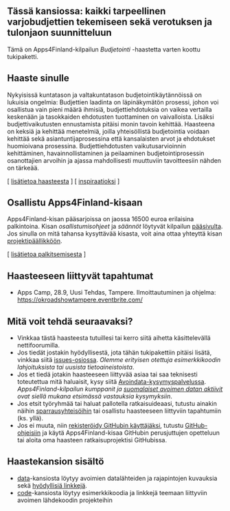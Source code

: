 ## Tässä kansiossa: kaikki tarpeellinen varjobudjettien tekemiseen sekä verotuksen ja tulonjaon suunnitteluun

Tämä on Apps4Finland-kilpailun _Budjetointi_ -haastetta varten koottu tukipaketti. 


## Haaste sinulle

Nykyisissä kuntatason ja valtakuntatason budjetointikäytännöissä on lukuisia
ongelmia: Budjettien laadinta on läpinäkymätön prosessi, johon voi osallistua
vain pieni määrä ihmisiä, budjettiehdotuksia on vaikea vertailla keskenään ja
tasokkaiden ehdotusten tuottaminen on vaivalloista. Lisäksi budjettivaikutusten
ennustamista pitäisi monin tavoin kehittää. Haasteena on keksiä ja kehittää
menetelmiä, joilla yhteisöllistä budjetointia voidaan kehittää sekä
asiantuntijaprosessina että kansalaisten arvot ja ehdotukset huomioivana
prosessina. Budjettiehdotusten vaikutusarvioinnin kehittäminen,
havainnollistaminen ja peilaaminen budjetointiprosessin osanottajien arvoihin
ja ajassa mahdollisesti muuttuviin tavoitteesiin nähden on tärkeää.

[ [lisätietoa haasteesta](taustatietoa.md) ] [ [inspiraatioksi](inspiraatioksi.md) ]

## Osallistu Apps4Finland-kisaan

Apps4Finland-kisan pääsarjoissa on jaossa 16500 euroa erilaisina palkintoina.
Kisan _osallistumisohjeet_ ja _säännöt_ löytyvät kilpailun [pääsivulta](http://apps4finland.fi). Jos sinulla on mitä tahansa kysyttävää
kisasta, voit aina ottaa yhteyttä kisan [projektipäällikköön](http://www.apps4finland.fi/yhteystiedot/).

[ [lisätietoa palkitsemisesta](palkitsemisesta.md) ]

## Haasteeseen liittyvät tapahtumat

* Apps Camp, 28.9, Uusi Tehdas, Tampere. Ilmoittautuminen ja ohjelma: https://okroadshowtampere.eventbrite.com/

## Mitä voit tehdä seuraavaksi?

- Vinkkaa tästä haasteesta tutuillesi tai kerro siitä aihetta käsittelevällä nettifoorumilla.
- Jos tiedät jostakin hyödyllisestä, jota tähän tukipakettiin pitäisi lisätä, vinkkaa siitä [issues-osiossa](https://github.com/apps4finland/haaste-budjetointi/issues?state=open). _Olemme erityisen otettuja esimerkkikoodin lahjoituksista tai uusista tietoaineistoista_.
- Jos et tiedä jotakin haasteeseen liittyvää asiaa tai saa teknisesti toteutettua mitä haluaisit, kysy siitä [Avoindata-kysymyspalvelussa](http://avoindata.net/). _Apps4Finland-kilpailun kumppanit ja [suomalaiset avoimen datan aktiivit](https://www.facebook.com/groups/fi.okfn/) ovat siellä mukana etsimässä vastauksia kysymyksiin_.
- Jos etsit työryhmää tai haluat pallotella ratkaisuideaasi, tutustu ainakin näihin [sparrausyhteisöihin](https://github.com/apps4finland/haaste-budjetointi/blob/master/data/linkkeja.md) tai osallistu haasteeseen liittyviin tapahtumiin (ks. yllä).
- Jos ei muuta, niin [rekisteröidy GitHubin käyttäjäksi](https://github.com/signup), tutustu [GitHub-ohjeisiin](http://sixrevisions.com/resources/git-tutorials-beginners/) ja käytä Apps4Finland-kisaa GitHubin perusjuttujen opetteluun
tai aloita oma haasteen ratkaisuprojektisi GitHubissa.


## Haastekansion sisältö
- [data](https://github.com/apps4finland/haaste-budjetointi/tree/master/data)-kansiosta löytyy avoimien datalähteiden ja rajapintojen kuvauksia sekä [hyödyllisiä linkkejä](https://github.com/apps4finland/haaste-budjetointi/blob/master/data/linkkeja.md).
- [code](https://github.com/apps4finland/haaste-budjetointi/tree/master/code)-kansiosta löytyy esimerkkikoodia ja linkkejä teemaan liittyviin avoimen lähdekoodin projekteihin

